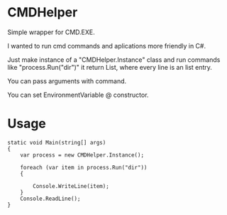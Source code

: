 # CMDHelper
Simple wrapper for CMD.EXE.

I wanted to run cmd commands and aplications more friendly in C#.

Just make instance of a "CMDHelper.Instance" class and run commands like "process.Run("dir")"
it return List<string>, where every line is an list entry.

You can pass arguments with command.

You can set EnvironmentVariable @ constructor.


# Usage
```
static void Main(string[] args)
{
    var process = new CMDHelper.Instance();

    foreach (var item in process.Run("dir"))
    {

        Console.WriteLine(item);
    }
    Console.ReadLine();
}
```

